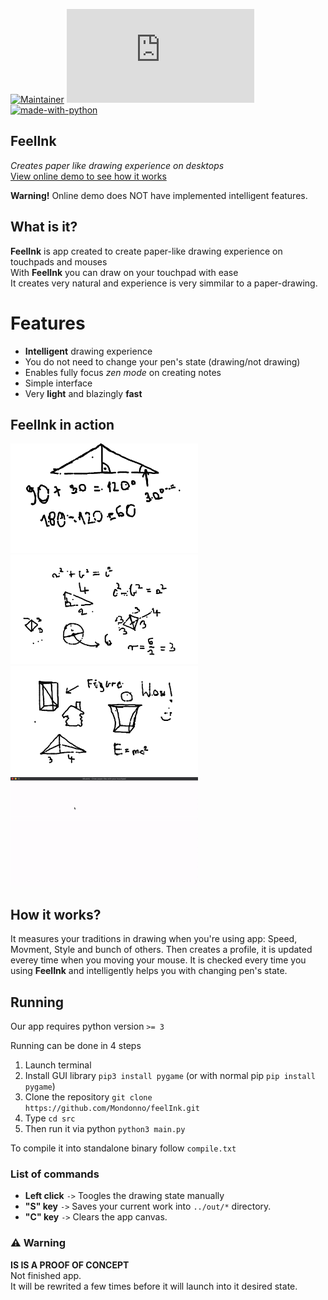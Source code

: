 <!-- to check -->

[![Maintainer](https://img.shields.io/badge/maintainer-Mondonno-blue)](https://github.com/Mondonno)
[![Latest release](https://badgen.net/github/release/Naereen/Strapdown.js)](https://github.com/Mondonno/feelInk/releases)
[![made-with-python](https://img.shields.io/badge/Made%20with-Python-1f425f.svg)](https://www.python.org/)


## FeelInk
*Creates paper like drawing experience on desktops*<br>
[View online demo to see how it works](https://mondonno.github.io/feelInk/)

**Warning!** Online demo does NOT have implemented intelligent features.

## What is it?
**FeelInk** is app created to create paper-like drawing experience on touchpads and mouses<br>
With **FeelInk** you can draw on your touchpad with ease<br>
It creates very natural and experience is very simmilar to a paper-drawing.

# Features

- **Intelligent** drawing experience
- You do not need to change your pen's state (drawing/not drawing)
- Enables fully focus *zen mode* on creating notes
- Simple interface
- Very **light** and blazingly **fast**

## FeelInk in action 
<p algin="center">
    <img src="./examples/figures.png" width="300" height="175">
    <img src="./examples/equantions.png" width="300" height="175">
    <img src="./examples/cool_things.png" width="300" height="175">
    <img src="./examples/gif_of_usage.gif" width="300" height="175">
</p>

## How it works?

It measures your traditions in drawing when you're using app: Speed, Movment, Style and bunch of others.
Then creates a profile, it is updated everey time when you moving your mouse. It is checked every time you using **FeelInk** and intelligently helps you with changing pen's state.

## Running

Our app requires python version `>= 3`<br>

Running can be done in 4 steps

1. Launch terminal
2. Install GUI library `pip3 install pygame` (or with normal pip `pip install pygame`)
3. Clone the repository `git clone https://github.com/Mondonno/feelInk.git`
4. Type `cd src`
5. Then run it via python `python3 main.py`

To compile it into standalone binary follow `compile.txt`

### List of commands

- **Left click** `->` Toogles the drawing state manually<br>
- **"S" key** `->` Saves your current work into `../out/*` directory.<br>
- **"C" key** `->` Clears the app canvas.

### ⚠️ Warning

**IS IS A PROOF OF CONCEPT**<br>
Not finished app.<br>
It will be rewrited a few times before it will launch into it desired state.